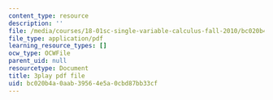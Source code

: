 ```yaml
---
content_type: resource
description: ''
file: /media/courses/18-01sc-single-variable-calculus-fall-2010/bc020b4a0aab39564e5a0cbd87bb33cf_JXPe2J069c.pdf
file_type: application/pdf
learning_resource_types: []
ocw_type: OCWFile
parent_uid: null
resourcetype: Document
title: 3play pdf file
uid: bc020b4a-0aab-3956-4e5a-0cbd87bb33cf
---
```

